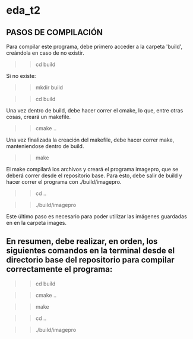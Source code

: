 # eda_t2

PASOS DE COMPILACIÓN
--------------------
Para compilar este programa, debe primero acceder a la carpeta 'build', creándola en caso de no existir. 
>>cd build

Si no existe:
>> mkdir build

>> cd build

Una vez dentro de build, debe hacer correr el cmake, lo que, entre otras cosas, creará un makefile. 
>> cmake ..

Una vez finalizada la creación del makefile, debe hacer correr make, manteniendose dentro de build. 
>> make

El make compilará los archivos y creará el programa imagepro, que se deberá correr desde el repositorio base. Para esto, debe salir de build y hacer correr el programa con ./build/imagepro. 
>> cd ..

>> ./build/imagepro

Este último paso es necesario para poder utilizar las imágenes guardadas en en la carpeta images.

En resumen, debe realizar, en orden, los siguientes comandos en la terminal desde el directorio base del repositorio para compilar correctamente el programa:
------------------------------------------------------
>> cd build

>> cmake ..

>> make

>> cd ..

>> ./build/imagepro
